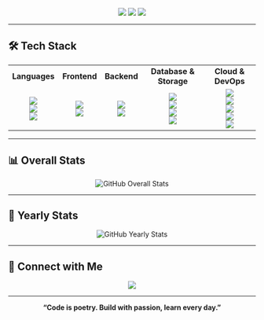 <p align="center">
  <img src="https://img.shields.io/github/followers/NoobFullStack?label=Followers&style=social" />
  <img src="https://img.shields.io/github/stars/NoobFullStack?label=Stars&style=social" />
  <img src="https://img.shields.io/badge/Location-Lisbon,%20Portugal-blue" />
</p>

---

## 🛠️ Tech Stack

<table align="center">
  <tr>
    <td align="center"><b>Languages</b></td>
    <td align="center"><b>Frontend</b></td>
    <td align="center"><b>Backend</b></td>
    <td align="center"><b>Database & Storage</b></td>
    <td align="center"><b>Cloud & DevOps</b></td>
  </tr>
  <tr>
    <td align="center">
      <img src="https://img.shields.io/badge/JavaScript-%23323330.svg?style=for-the-badge&logo=javascript&logoColor=%23F7DF1E"/><br>
      <img src="https://img.shields.io/badge/TypeScript-%23007ACC.svg?style=for-the-badge&logo=typescript&logoColor=white"/><br>
      <img src="https://img.shields.io/badge/Python-%233776AB.svg?style=for-the-badge&logo=python&logoColor=white"/>
    </td>
    <td align="center">
      <img src="https://img.shields.io/badge/React-%2361DAFB.svg?style=for-the-badge&logo=react&logoColor=black"/><br>
      <img src="https://img.shields.io/badge/Next.js-%23000000.svg?style=for-the-badge&logo=nextdotjs&logoColor=white"/>
    </td>
    <td align="center">
      <img src="https://img.shields.io/badge/Node.js-%23339933.svg?style=for-the-badge&logo=node.js&logoColor=white"/><br>
      <img src="https://img.shields.io/badge/Express.js-%23000000.svg?style=for-the-badge&logo=express&logoColor=white"/>
    </td>
    <td align="center">
      <img src="https://img.shields.io/badge/PostgreSQL-%23316192.svg?style=for-the-badge&logo=postgresql&logoColor=white"/><br>
      <img src="https://img.shields.io/badge/MySQL-%234479A1.svg?style=for-the-badge&logo=mysql&logoColor=white"/><br>
      <img src="https://img.shields.io/badge/MongoDB-%2347A248.svg?style=for-the-badge&logo=mongodb&logoColor=white"/><br>
      <img src="https://img.shields.io/badge/Supabase-4a6cf7.svg?style=for-the-badge&logo=supabase&logoColor=white"/>
    </td>
    <td align="center">
      <img src="https://img.shields.io/badge/AWS-%23FF9900.svg?style=for-the-badge&logo=amazon-aws&logoColor=white"/><br>
      <img src="https://img.shields.io/badge/GCP-%234285F4.svg?style=for-the-badge&logo=google-cloud&logoColor=white"/><br>
      <img src="https://img.shields.io/badge/Azure-%230072C6.svg?style=for-the-badge&logo=microsoftazure&logoColor=white"/><br>
      <img src="https://img.shields.io/badge/Docker-%232496ED.svg?style=for-the-badge&logo=docker&logoColor=white"/><br>
      <img src="https://img.shields.io/badge/GitHub%20Actions-4a6cf7.svg?style=for-the-badge&logo=githubactions&logoColor=white"/>
    </td>
  </tr>
</table>

---

## 📊 Overall Stats

<p align="center">
  <img src="https://github-readme-stats.vercel.app/api?username=NoobFullStack&show_icons=true&theme=radical" alt="GitHub Overall Stats" />
</p>

---

## 📅 Yearly Stats

<p align="center">
  <img src="https://github-profile-summary-cards.vercel.app/api/cards/profile-details?username=NoobFullStack&theme=github_dark" alt="GitHub Yearly Stats" />
</p>

---

## 🤝 Connect with Me

<p align="center">
  <a href="https://www.linkedin.com/in/dennis-zebregs/">
    <img src="https://img.shields.io/badge/LinkedIn-Dennis%20Zebregs-4a6cf7?style=for-the-badge&logo=linkedin&logoColor=white" />
  </a>
</p>

---

<p align="center">
  <b>“Code is poetry. Build with passion, learn every day.”</b>
</p>
